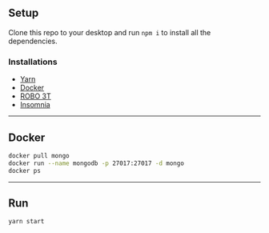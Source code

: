 ## Setup

Clone this repo to your desktop and run `npm i` to install all the dependencies.

### Installations

- [Yarn](https://yarnpkg.com/lang/en/docs/install/)
- [Docker](https://docs.docker.com/install/)
- [ROBO 3T](https://robomongo.org/download)
- [Insomnia](https://insomnia.rest/download)

---

## Docker

```bash
docker pull mongo
docker run --name mongodb -p 27017:27017 -d mongo
docker ps
```

---

## Run

```bash
yarn start
```
